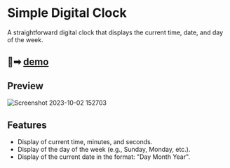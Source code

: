 # Simple Digital Clock

A straightforward digital clock that displays the current time, date, and day of the week.

## 🔗➡ [demo](https://digital-clock-rutik.netlify.app/)


## Preview

![Screenshot 2023-10-02 152703](https://github.com/Rutiktorambe/Digital-Clock/assets/114429614/add49e38-d5ea-468d-a190-dce21fd74b07)


## Features

- Display of current time, minutes, and seconds.
- Display of the day of the week (e.g., Sunday, Monday, etc.).
- Display of the current date in the format: "Day Month Year".
